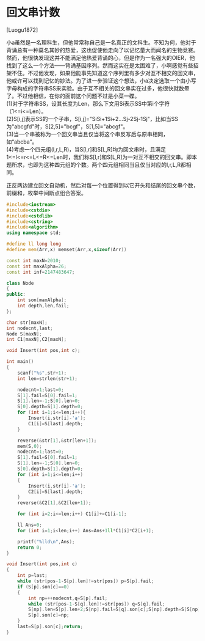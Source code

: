 # 回文串计数
[Luogu1872]

小a虽然是一名理科生，但他常常称自己是一名真正的文科生。不知为何，他对于背诵总有一种莫名其妙的热爱，这也促使他走向了以记忆量大而闻名的生物竞赛。然而，他很快发现这并不能满足他热爱背诵的心，但是作为一名强大的OIER，他找到了这么一个方法——背诵基因序列。然而这实在是太困难了，小啊感觉有些招架不住。不过他发现，如果他能事先知道这个序列里有多少对互不相交的回文串，他或许可以找到记忆的妙法。为了进一步验证这个想法，小a决定选取一个由小写字母构成的字符串SS来实验。由于互不相关的回文串实在过多，他很快就数晕了。不过他相信，在你的面前这个问题不过是小菜一碟。  
(1)对于字符串SS，设其长度为Len，那么下文用Si表示SS中第i个字符（1<=i<=Len）。  
(2)S[i,j]表示SS的一个子串，S[i,j]="SiSi+1Si+2...Sj-2Sj-1Sj"，比如当SS为"abcgfd"时，S[2,5]="bcgf"，S[1,5]="abcgf"。  
(3)当一个串被称为一个回文串当且仅当将这个串反写后与原串相同，如“abcba”。  
(4)考虑一个四元组(l,r,L,R)，当S[l,r]和S[L,R]均为回文串时，且满足1<=l<=r<=L<=R<=Len时，我们称S[l,r]和S[L,R]为一对互不相交的回文串。即本题所求，也即为这种四元组的个数。两个四元组相同当且仅当对应的l,r,L,R都相同。

正反两边建立回文自动机，然后对每一个位置得到以它开头和结尾的回文串个数，前缀和，枚举中间断点组合答案。

```cpp
#include<iostream>
#include<cstdio>
#include<cstdlib>
#include<cstring>
#include<algorithm>
using namespace std;

#define ll long long
#define mem(Arr,x) memset(Arr,x,sizeof(Arr))

const int maxN=2010;
const int maxAlpha=26;
const int inf=2147483647;

class Node
{
public:
	int son[maxAlpha];
	int depth,len,fail;
};

char str[maxN];
int nodecnt,last;
Node S[maxN];
int C1[maxN],C2[maxN];

void Insert(int pos,int c);

int main()
{
	scanf("%s",str+1);
	int len=strlen(str+1);

	nodecnt=1;last=0;
	S[1].fail=S[0].fail=1;
	S[1].len=-1;S[0].len=0;
	S[0].depth=S[1].depth=0;
	for (int i=1;i<=len;i++){
		Insert(i,str[i]-'a');
		C1[i]=S[last].depth;
	}

	reverse(&str[1],&str[len+1]);
	mem(S,0);
	nodecnt=1;last=0;
	S[1].fail=S[0].fail=1;
	S[1].len=-1;S[0].len=0;
	S[0].depth=S[1].depth=0;
	for (int i=1;i<=len;i++)
	{
		Insert(i,str[i]-'a');
		C2[i]=S[last].depth;
	}
	reverse(&C2[1],&C2[len+1]);

	for (int i=2;i<=len;i++) C1[i]+=C1[i-1];

	ll Ans=0;
	for (int i=1;i<len;i++) Ans=Ans+1ll*C1[i]*C2[i+1];

	printf("%lld\n",Ans);
	return 0;
}

void Insert(int pos,int c)
{
	int p=last;
	while (str[pos-1-S[p].len]!=str[pos]) p=S[p].fail;
	if (S[p].son[c]==0)
	{
		int np=++nodecnt,q=S[p].fail;
		while (str[pos-1-S[q].len]!=str[pos]) q=S[q].fail;
		S[np].len=S[p].len+2;S[np].fail=S[q].son[c];S[np].depth=S[S[np].fail].depth+1;
		S[p].son[c]=np;
	}
	last=S[p].son[c];return;
}
```